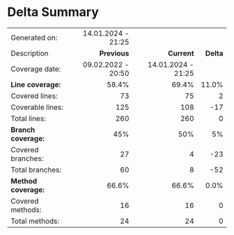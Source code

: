 # Delta Summary
|||||
|:---|---:|---:|---:|
| Generated on: | 14.01.2024 - 21:25 | | |
| Description | **Previous** | **Current** | **Delta** |
| Coverage date: | 09.02.2022 - 20:50 | 14.01.2024 - 21:25 | |
| **Line coverage:** | 58.4% | 69.4% | 11.0% |
| Covered lines: | 73 | 75 | 2 |
| Coverable lines: | 125 | 108 | -17 |
| Total lines: | 260 | 260 | 0 |
| **Branch coverage:** | 45% | 50% | 5% |
| Covered branches: | 27 | 4 | -23 |
| Total branches: | 60 | 8 | -52 |
| **Method coverage:** | 66.6% | 66.6% | 0.0% |
| Covered methods: | 16 | 16 | 0 |
| Total methods: | 24 | 24 | 0 |
